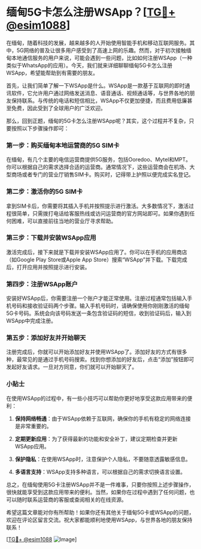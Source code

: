 # 缅甸5G卡怎么注册WSApp？[[TG💪+ @esim1088](https://t.me/s/esim1088)]

在缅甸，随着科技的发展，越来越多的人开始使用智能手机和移动互联网服务。其中，5G网络的普及让很多用户感受到了高速上网的乐趣。然而，对于初次接触缅甸本地通信服务的用户来说，可能会遇到一些问题，比如如何注册WSApp（一种类似于WhatsApp的应用）。今天，我们就来详细聊聊缅甸5G卡怎么注册WSApp，希望能帮助到有需要的朋友。

首先，让我们简单了解一下WSApp是什么。WSApp是一款基于互联网的即时通讯软件，它允许用户通过网络发送消息、语音通话、视频通话等，与世界各地的朋友保持联系。与传统的电话和短信相比，WSApp不仅更加便捷，而且费用低廉甚至免费，因此受到了全球用户的广泛欢迎。

那么，回到正题，缅甸的5G卡怎么注册WSApp呢？其实，这个过程并不复杂，只要按照以下步骤操作即可：

### 第一步：购买缅甸本地运营商的5G SIM卡

在缅甸，有几个主要的电信运营商提供5G服务，包括Ooredoo、Mytel和MPT。你可以根据自己的需求选择合适的运营商。通常情况下，这些运营商会在机场、大型商场或者专门的营业厅销售SIM卡。购买时，记得带上护照以便完成实名登记。

### 第二步：激活你的5G SIM卡

拿到SIM卡后，你需要将其插入手机并按照提示进行激活。大多数情况下，激活过程很简单，只需拨打电话给客服热线或访问运营商的官方网站即可。如果你遇到任何困难，可以直接前往当地的营业厅寻求帮助。

### 第三步：下载并安装WSApp应用

激活完成后，接下来就是下载并安装WSApp应用了。你可以在手机的应用商店（如Google Play Store或Apple App Store）搜索“WSApp”并下载。下载完成后，打开应用并按照提示进行安装。

### 第四步：注册WSApp账户

安装好WSApp后，你需要注册一个账户才能正常使用。注册过程通常包括输入手机号码和接收验证码两个步骤。输入手机号码时，请确保使用你刚刚激活的缅甸5G卡号码。系统会向该号码发送一条包含验证码的短信，收到验证码后，输入到WSApp中完成注册。

### 第五步：添加好友并开始聊天

注册完成后，你就可以开始添加好友并使用WSApp了。添加好友的方式有很多种，最常见的是通过手机号码搜索。找到你想添加的好友后，点击“添加”按钮即可发起好友请求。一旦对方同意，你们就可以开始聊天了。

### 小贴士

在使用WSApp的过程中，有一些小技巧可以帮助你更好地享受这款应用带来的便利：

1. **保持网络畅通**：由于WSApp依赖于互联网，确保你的手机有稳定的网络连接是非常重要的。
   
2. **定期更新应用**：为了获得最新的功能和安全补丁，建议定期检查并更新WSApp应用。

3. **保护隐私**：在使用WSApp时，注意保护个人隐私，不要随意透露敏感信息。

4. **多语言支持**：WSApp支持多种语言，可以根据自己的需求切换语言设置。

总之，在缅甸使用5G卡注册WSApp并不是一件难事，只要你按照上述步骤操作，很快就能享受到这款应用带来的便利。当然，如果你在过程中遇到了任何问题，也可以随时联系运营商的客服或查阅相关的在线资源。

希望这篇文章能对你有所帮助！如果你还有其他关于缅甸5G卡或WSApp的问题，欢迎在评论区留言交流。祝大家都能顺利地使用WSApp，与世界各地的朋友保持联系！

[[TG💪+ @esim1088](https://t.me/s/esim1088) ![Image](https://i.postimg.cc/4NQfJmqS/Snipaste-2025-05-13-00-14-12.png)]